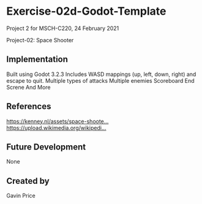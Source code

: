 
# Exercise-02d-Godot-Template
Project 2 for MSCH-C220, 24 February 2021

Project-02: Space Shooter

## Implementation
Built using Godot 3.2.3
Includes WASD mappings (up, left, down, right) and escape to quit.
Multiple types of attacks
Multiple enemies
Scoreboard
End Screne
And More

## References
https://kenney.nl/assets/space-shoote...​
https://upload.wikimedia.org/wikipedi...​


## Future Development
None

## Created by 
Gavin Price
```
